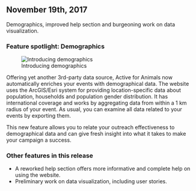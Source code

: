 ## November 19th, 2017

Demographics, improved help section and burgeoning work on data visualization.

### Feature spotlight: Demographics

<figure>
  <img src="about-news-demographics.png" alt="Introducing demographics"/>
  <figcaption>Introducing demographics</figcaption>
</figure>

Offering yet another 3rd-party data source, Active for Animals now automatically
enriches your events with demographical data. The website uses the ArcGIS/Esri
system for providing location-specific data about population, households and
population gender distribution. It has international coverage and works by
aggregating data from within a 1 km radius of your event. As usual, you can
examine all data related to your events by exporting them.

This new feature allows you to relate your outreach effectiveness to
demographical data and can give fresh insight into what it takes to make your
campaign a success.

### Other features in this release

- A reworked help section offers more informative and complete help on using
the website.
- Preliminary work on data visualization, including user stories.
